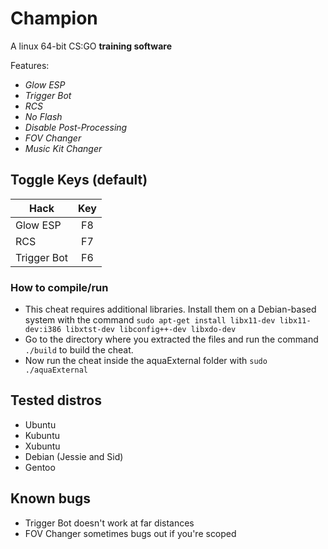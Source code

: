 # Champion

A linux 64-bit CS:GO **training software**

Features:
* *Glow ESP*
* *Trigger Bot*
* *RCS*
* *No Flash*
* *Disable Post-Processing*
* *FOV Changer*
* *Music Kit Changer*


## Toggle Keys (default)
| Hack          | Key           |
| ------------- |:-------------:|
| Glow ESP      | F8            |
| RCS           | F7            |
| Trigger Bot   | F6            |


### How to compile/run
* This cheat requires additional libraries. Install them on a Debian-based system with the command `sudo apt-get install libx11-dev libx11-dev:i386 libxtst-dev libconfig++-dev libxdo-dev`
* Go to the directory where you extracted the files and run the command `./build` to build the cheat.
* Now run the cheat inside the aquaExternal folder with `sudo ./aquaExternal`

## Tested distros
- Ubuntu
- Kubuntu
- Xubuntu
- Debian (Jessie and Sid)
- Gentoo

## Known bugs
* Trigger Bot doesn't work at far distances
* FOV Changer sometimes bugs out if you're scoped